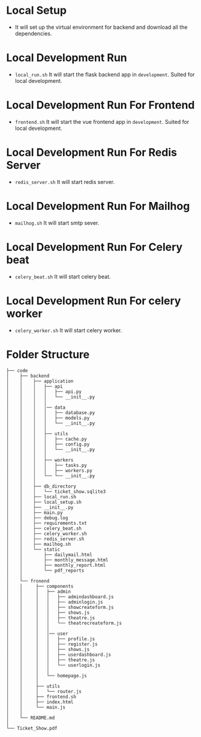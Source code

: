 # Local Setup
- It will set up the virtual environment for backend and download all the dependencies.

# Local Development Run
- `local_run.sh` It will start the flask backend app in `development`. Suited for local development.

# Local Development Run For Frontend
- `frontend.sh` It will start the vue frontend app in `development`. Suited for local development.

# Local Development Run For Redis Server
- `redis_server.sh` It will start redis server.

# Local Development Run For Mailhog
- `mailhog.sh` It will start smtp sever.

# Local Development Run For Celery beat
- `celery_beat.sh` It will start celery beat.

# Local Development Run For celery worker
- `celery_worker.sh` It will start celery worker.

# Folder Structure


```
├── code
│    ├── backend
│    │    ├── application
│    │    │   ├── api
│    │    │   │   ├── api.py
│    │    │   │   └── __init__.py
│    │    │   │    
│    │    │   │── data
│    │    │   │   ├── database.py
│    │    │   │   ├── models.py
│    │    │   │   └── __init__.py  
│    │    │   │
│    │    │   ├── utils
│    │    │   │   ├── cache.py
│    │    │   │   ├── config.py
│    │    │   │   └── __init__.py
│    │    │   │
│    │    │   ├── workers
│    │    │   │   ├── tasks.py
│    │    │   │   ├── workers.py
│    │    │   └── └── __init__.py
│    │    │   
│    │    ├── db_directory
│    │    │   └── ticket_show.sqlite3
│    │    ├── local_run.sh
│    │    ├── local_setup.sh
│    │    ├── __init__.py
│    │    ├── main.py
│    │    ├── debug.log
│    │    ├── requirements.txt
│    │    ├── celery_beat.sh
│    │    ├── celery_worker.sh
│    │    ├── redis_server.sh
│    │    ├── mailhog.sh
│    │    └── static
│    │        ├── dailymail.html
│    │        ├── monthly_message.html   
│    │        ├── monthly_report.html 
│    │        └── pdf_reports
│    │
│    └── fronend  
│    │     ├── components
│    │     │   ├── admin
│    │     │   │   ├── admindashboard.js
│    │     │   │   ├── adminlogin.js
│    │     │   │   ├── showcreateform.js
│    │     │   │   ├── shows.js
│    │     │   │   ├── theatre.js
│    │     │   │   └── theatrecreateform.js
│    │     │   │    
│    │     │   │── user
│    │     │   │   ├── profile.js
│    │     │   │   ├── register.js
│    │     │   │   ├── shows.js
│    │     │   │   ├── userdashboard.js
│    │     │   │   ├── theatre.js
│    │     │   │   └── userlogin.js 
│    │     │   │
│    │     │   └── homepage.js
│    │     │   
│    │     ├── utils
│    │     │   └── router.js
│    │     ├── frontend.sh
│    │     ├── index.html
│    │     └── main.js 
│    │ 
│    └── README.md
│  
└── Ticket_Show.pdf     
```
